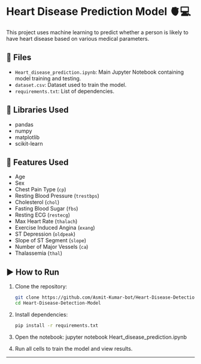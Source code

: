 # Heart Disease Prediction Model 🫀💻

This project uses machine learning to predict whether a person is likely to have heart disease based on various medical parameters.

## 📁 Files
- `Heart_disease_prediction.ipynb`: Main Jupyter Notebook containing model training and testing.
- `dataset.csv`: Dataset used to train the model.
- `requirements.txt`: List of dependencies.

## 🧠 Libraries Used
- pandas
- numpy
- matplotlib
- scikit-learn

## 🧪 Features Used
- Age
- Sex
- Chest Pain Type (`cp`)
- Resting Blood Pressure (`trestbps`)
- Cholesterol (`chol`)
- Fasting Blood Sugar (`fbs`)
- Resting ECG (`restecg`)
- Max Heart Rate (`thalach`)
- Exercise Induced Angina (`exang`)
- ST Depression (`oldpeak`)
- Slope of ST Segment (`slope`)
- Number of Major Vessels (`ca`)
- Thalassemia (`thal`)

## ▶️ How to Run

1. Clone the repository:
   ```bash
   git clone https://github.com/Asmit-Kumar-bot/Heart-Disease-Detection-Model.git
   cd Heart-Disease-Detection-Model

2. Install dependencies:
   ```bash
   pip install -r requirements.txt

3. Open the notebook:
   jupyter notebook Heart_disease_prediction.ipynb

4. Run all cells to train the model and view results.


---